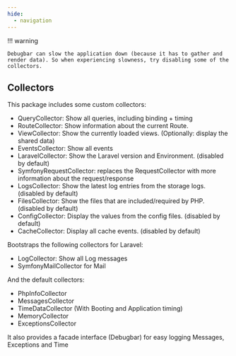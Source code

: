 ```yaml
---
hide:
  - navigation
---
```

!!! warning

    Debugbar can slow the application down (because it has to gather and render data). So when experiencing slowness, try disabling some of the collectors.

## Collectors
This package includes some custom collectors:

- QueryCollector: Show all queries, including binding + timing
- RouteCollector: Show information about the current Route.
- ViewCollector: Show the currently loaded views. (Optionally: display the shared data)
- EventsCollector: Show all events
- LaravelCollector: Show the Laravel version and Environment. (disabled by default)
- SymfonyRequestCollector: replaces the RequestCollector with more information about the request/response
- LogsCollector: Show the latest log entries from the storage logs. (disabled by default)
- FilesCollector: Show the files that are included/required by PHP. (disabled by default)
- ConfigCollector: Display the values from the config files. (disabled by default)
- CacheCollector: Display all cache events. (disabled by default)

Bootstraps the following collectors for Laravel:
- LogCollector: Show all Log messages
- SymfonyMailCollector for Mail

And the default collectors:
- PhpInfoCollector
- MessagesCollector
- TimeDataCollector (With Booting and Application timing)
- MemoryCollector
- ExceptionsCollector

It also provides a facade interface (Debugbar) for easy logging Messages, Exceptions and Time